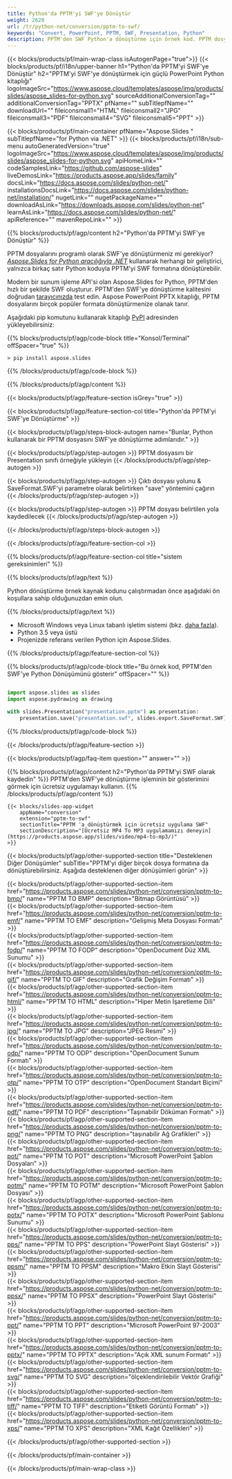 ```yaml
---
title: Python'da PPTM'yi SWF'ye Dönüştür
weight: 2620
url: /tr/python-net/conversion/pptm-to-swf/ 
keywords: "Convert, PowerPoint, PPTM, SWF, Presentation, Python"
description: PPTM'den SWF Python'a dönüştürme için örnek kod. PPTM dosyalarını SWF dosyalarına toplu dönüştürme için PowerPoint Python API'sini kullanın.
---
```


{{< blocks/products/pf/main-wrap-class isAutogenPage="true">}}
{{< blocks/products/pf/i18n/upper-banner h1="Python'da PPTM'yi SWF'ye Dönüştür" h2="PPTM'yi SWF'ye dönüştürmek için güçlü PowerPoint Python kitaplığı" logoImageSrc="https://www.aspose.cloud/templates/aspose/img/products/slides/aspose_slides-for-python.svg" sourceAdditionalConversionTag="" additionalConversionTag="PPTX" pfName="" subTitlepfName="" downloadUrl="" fileiconsmall1="HTML" fileiconsmall2="JPG" fileiconsmall3="PDF" fileiconsmall4="SVG" fileiconsmall5="PPT" >}}

{{< blocks/products/pf/main-container pfName="Aspose.Slides " subTitlepfName="for Python via .NET" >}}
{{< blocks/products/pf/i18n/sub-menu autoGeneratedVersion="true" logoImageSrc="https://www.aspose.cloud/templates/aspose/img/products/slides/aspose_slides-for-python.svg" apiHomeLink="" codeSamplesLink="https://github.com/aspose-slides" liveDemosLink="https://products.aspose.app/slides/family" docsLink="https://docs.aspose.com/slides/python-net/" installationsDocsLink="https://docs.aspose.com/slides/python-net/installation/" nugetLink="" nugetPackageName="" downloadAsLink="https://downloads.aspose.com/slides/python-net" learnAsLink="https://docs.aspose.com/slides/python-net/" apiReference="" mavenRepoLink="" >}}

{{% blocks/products/pf/agp/content h2="Python'da PPTM'yi SWF'ye Dönüştür" %}}

PPTM dosyalarını programlı olarak SWF'ye dönüştürmeniz mi gerekiyor? [*Aspose.Slides for Python aracılığıyla .NET*](https://products.aspose.com/slides/python-net/) kullanarak herhangi bir geliştirici, yalnızca birkaç satır Python koduyla PPTM'yi SWF formatına dönüştürebilir.

Modern bir sunum işleme API'si olan Aspose.Slides for Python, PPTM'den hızlı bir şekilde SWF oluşturur. PPTM'den SWF'ye dönüştürme kalitesini doğrudan [tarayıcınızda](https://products.aspose.app/slides/conversion) test edin. Aspose PowerPoint PPTX kitaplığı, PPTM dosyalarını birçok popüler formata dönüştürmenize olanak tanır.

Aşağıdaki pip komutunu kullanarak kitaplığı [PyPI](https://pypi.org/project/Aspose.Slides/) adresinden yükleyebilirsiniz:

{{% blocks/products/pf/agp/code-block title="Konsol/Terminal" offSpacer="true" %}}

```console
> pip install aspose.slides

```

{{% /blocks/products/pf/agp/code-block %}}

{{% /blocks/products/pf/agp/content %}}

{{< blocks/products/pf/agp/feature-section isGrey="true" >}}

{{< blocks/products/pf/agp/feature-section-col title="Python'da PPTM'yi SWF'ye Dönüştürme" >}}

{{< blocks/products/pf/agp/steps-block-autogen name="Bunlar, Python kullanarak bir PPTM dosyasını SWF'ye dönüştürme adımlarıdır." >}}

{{< blocks/products/pf/agp/step-autogen >}}
PPTM dosyasını bir Presentation sınıfı örneğiyle yükleyin
{{< /blocks/products/pf/agp/step-autogen >}}

{{< blocks/products/pf/agp/step-autogen >}}
Çıktı dosyası yolunu & SaveFormat.SWF'yi parametre olarak belirtirken "save" yöntemini çağırın
{{< /blocks/products/pf/agp/step-autogen >}}

{{< blocks/products/pf/agp/step-autogen >}}
PPTM dosyası belirtilen yola kaydedilecek
{{< /blocks/products/pf/agp/step-autogen >}}

{{< /blocks/products/pf/agp/steps-block-autogen >}}

{{< /blocks/products/pf/agp/feature-section-col >}}

{{% blocks/products/pf/agp/feature-section-col title="sistem gereksinimleri" %}}

{{% blocks/products/pf/agp/text %}}

 Python dönüştürme örnek kaynak kodunu çalıştırmadan önce aşağıdaki ön koşullara sahip olduğunuzdan emin olun.

{{% /blocks/products/pf/agp/text %}}

- Microsoft Windows veya Linux tabanlı işletim sistemi (bkz. [daha fazla](https://docs.aspose.com/slides/python-net/system-requirements/)).
- Python 3.5 veya üstü
- Projenizde referans verilen Python için Aspose.Slides.

{{% /blocks/products/pf/agp/feature-section-col %}}

{{% blocks/products/pf/agp/code-block title="Bu örnek kod, PPTM'den SWF'ye Python Dönüşümünü gösterir" offSpacer="" %}}

```py

import aspose.slides as slides
import aspose.pydrawing as drawing

with slides.Presentation("presentation.pptm") as presentation:
    presentation.save("presentation.swf", slides.export.SaveFormat.SWF)

```
{{% /blocks/products/pf/agp/code-block %}}

{{< /blocks/products/pf/agp/feature-section >}}

{{< blocks/products/pf/agp/faq-item question="" answer="" >}}
 
{{% blocks/products/pf/agp/content h2="Python'da PPTM'yi SWF olarak kaydedin" %}}
PPTM'den SWF'ye dönüştürme işleminin bir gösterimini görmek için ücretsiz uygulamayı kullanın. 
{{% /blocks/products/pf/agp/content %}}

<!-- aboutfile Starts -->

<!-- aboutfile Ends -->

    {{< blocks/slides-app-widget 
        appName="conversion"
        extension="pptm-to-swf"
        sectionTitle="PPTM 'a dönüştürmek için ücretsiz uygulama SWF" 
        sectionDescription="[Ücretsiz MP4 To MP3 uygulamamızı deneyin](https://products.aspose.app/slides/video/mp4-to-mp3/)" 
    >}}
    
{{< blocks/products/pf/agp/other-supported-section title="Desteklenen Diğer Dönüşümler" subTitle="PPTM'yi diğer birçok dosya formatına da dönüştürebilirsiniz. Aşağıda desteklenen diğer dönüşümleri görün" >}}

{{< blocks/products/pf/agp/other-supported-section-item href="https://products.aspose.com/slides/python-net/conversion/pptm-to-bmp/" name="PPTM TO BMP" description="Bitmap Görüntüsü" >}}  
{{< blocks/products/pf/agp/other-supported-section-item href="https://products.aspose.com/slides/python-net/conversion/pptm-to-emf/" name="PPTM TO EMF" description="Gelişmiş Meta Dosyası Formatı" >}}  
{{< blocks/products/pf/agp/other-supported-section-item href="https://products.aspose.com/slides/python-net/conversion/pptm-to-fodp/" name="PPTM TO FODP" description="OpenDocument Düz XML Sunumu" >}}  
{{< blocks/products/pf/agp/other-supported-section-item href="https://products.aspose.com/slides/python-net/conversion/pptm-to-gif/" name="PPTM TO GIF" description="Grafik Değişim Formatı" >}}  
{{< blocks/products/pf/agp/other-supported-section-item href="https://products.aspose.com/slides/python-net/conversion/pptm-to-html/" name="PPTM TO HTML" description="Hiper Metin İşaretleme Dili" >}}  
{{< blocks/products/pf/agp/other-supported-section-item href="https://products.aspose.com/slides/python-net/conversion/pptm-to-jpg/" name="PPTM TO JPG" description="JPEG Resmi" >}}  
{{< blocks/products/pf/agp/other-supported-section-item href="https://products.aspose.com/slides/python-net/conversion/pptm-to-odp/" name="PPTM TO ODP" description="OpenDocument Sunum Formatı" >}}  
{{< blocks/products/pf/agp/other-supported-section-item href="https://products.aspose.com/slides/python-net/conversion/pptm-to-otp/" name="PPTM TO OTP" description="OpenDocument Standart Biçimi" >}}  
{{< blocks/products/pf/agp/other-supported-section-item href="https://products.aspose.com/slides/python-net/conversion/pptm-to-pdf/" name="PPTM TO PDF" description="Taşınabilir Döküman Formatı" >}}  
{{< blocks/products/pf/agp/other-supported-section-item href="https://products.aspose.com/slides/python-net/conversion/pptm-to-png/" name="PPTM TO PNG" description="taşınabilir Ağ Grafikleri" >}}  
{{< blocks/products/pf/agp/other-supported-section-item href="https://products.aspose.com/slides/python-net/conversion/pptm-to-pot/" name="PPTM TO POT" description="Microsoft PowerPoint Şablon Dosyaları" >}}  
{{< blocks/products/pf/agp/other-supported-section-item href="https://products.aspose.com/slides/python-net/conversion/pptm-to-potm/" name="PPTM TO POTM" description="Microsoft PowerPoint Şablon Dosyası" >}}  
{{< blocks/products/pf/agp/other-supported-section-item href="https://products.aspose.com/slides/python-net/conversion/pptm-to-potx/" name="PPTM TO POTX" description="Microsoft PowerPoint Şablonu Sunumu" >}}  
{{< blocks/products/pf/agp/other-supported-section-item href="https://products.aspose.com/slides/python-net/conversion/pptm-to-pps/" name="PPTM TO PPS" description="PowerPoint Slayt Gösterisi" >}}  
{{< blocks/products/pf/agp/other-supported-section-item href="https://products.aspose.com/slides/python-net/conversion/pptm-to-ppsm/" name="PPTM TO PPSM" description="Makro Etkin Slayt Gösterisi" >}}  
{{< blocks/products/pf/agp/other-supported-section-item href="https://products.aspose.com/slides/python-net/conversion/pptm-to-ppsx/" name="PPTM TO PPSX" description="PowerPoint Slayt Gösterisi" >}}  
{{< blocks/products/pf/agp/other-supported-section-item href="https://products.aspose.com/slides/python-net/conversion/pptm-to-ppt/" name="PPTM TO PPT" description="Microsoft PowerPoint 97-2003" >}}  
{{< blocks/products/pf/agp/other-supported-section-item href="https://products.aspose.com/slides/python-net/conversion/pptm-to-pptx/" name="PPTM TO PPTX" description="Açık XML sunum Formatı" >}}  
{{< blocks/products/pf/agp/other-supported-section-item href="https://products.aspose.com/slides/python-net/conversion/pptm-to-svg/" name="PPTM TO SVG" description="ölçeklendirilebilir Vektör Grafiği" >}}  
{{< blocks/products/pf/agp/other-supported-section-item href="https://products.aspose.com/slides/python-net/conversion/pptm-to-tiff/" name="PPTM TO TIFF" description="Etiketli Görüntü Formatı" >}}  
{{< blocks/products/pf/agp/other-supported-section-item href="https://products.aspose.com/slides/python-net/conversion/pptm-to-xps/" name="PPTM TO XPS" description="XML Kağıt Özellikleri" >}}  


{{< /blocks/products/pf/agp/other-supported-section >}}

{{< /blocks/products/pf/main-container >}}
    
{{< /blocks/products/pf/main-wrap-class >}}